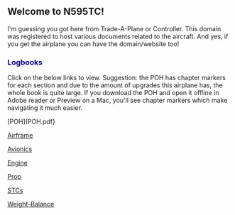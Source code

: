 ## Welcome to N595TC!

I'm guessing you got here from Trade-A-Plane or Controller. This domain was registered to host various documents related to the aircraft. And yes, if you get the airplane you can have the domain/website too!


<h3><a name="logbooks" style="color: #000099; text-decoration: none;">Logbooks</a></h3>

Click on the below links to view. Suggestion: the POH has chapter markers for each section and due to the amount of upgrades this airplane has, the whole book is quite large.  If you download the POH and open it offline in Adobe reader or Preview on a Mac, you'll see chapter markers which make navigating it much easier.

[POH](POH.pdf}

[Airframe](Airframe.pdf)

[Avionics](Avionics.pdf)

[Engine](Engine.pdf)

[Prop](Prop.pdf)

[STCs](STCs.pdf)

[Weight-Balance](WB.pdf)
